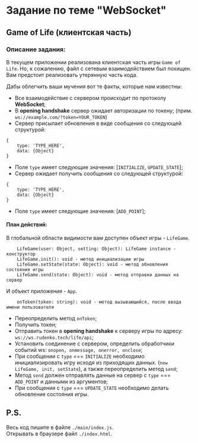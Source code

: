 # Задание по теме "WebSocket"

## Game of Life (клиентская часть)

### Описание задания:
В текущем приложении реализована клиентская часть игры `Game of Life`.
Но, к сожалению, файл с сетевым взаимодействием был похищен.
Вам предстоит реализовать утерянную часть кода.

Дабы облегчить ваши мучения вот те факты, которые нам известны:

* Все взаимодействие с сервером происходит по протоколу **WebSocket**;
* В **opening handshake** сервер ожидает авторизации по токену;
(прим. `ws://example.com/?token=YOUR_TOKEN`)
* Сервер присылает обновления в виде сообщения со следующей структурой:
```
{
	type: 'TYPE_HERE',
	data: {Object}
}
```
* Поле `type` имеет следующие значения: [`INITIALIZE`, `UPDATE_STATE`];
* Сервер ожидает получить сообщения со следующей структурой:
```
{
	type: 'TYPE_HERE',
	data: {Object}
}
```
* Поле `type` имеет следующие значения: [`ADD_POINT`];

#### План действий:

В глобальной области видимости вам доступен объект игры - `LifeGame`.
```
	LifeGame(user: Object, setting: Object): LifeGame instance - конструктор
	LifeGame.init(): void - метод инициализации игры
	LifeGame.setState(state: Object): void - метод обновления состояния игры
	LifeGame.send(state: Object): void - метод отправки данных на сервер
```

И объект приложения - `App`.
```
	onToken(token: string): void - метод вызывающийся, после ввода имени пользователя
```

* Переопределить метод `onToken`;
* Получить токен;
* Отправить токен в **opening handshake** к серверу игры по адресу: `ws://ws.rudenko.tech/life/api`;
* Установить соединение с сервером, определить обработчики событий ws: `onopen, onmessage, onerror, onclose`;
* При сообщении с `type` === `INITIALIZE` необходимо инициализировать игру исходя из приходящих данных. (`new LifeGame, init, setState`), а также переопределить метод `send`;
* Метод `send` должен отправлять данные на сервер с `type` === `ADD_POINT` и данными из аргументов;
* При сообщении с `type` === `UPDATE_STATE` необходимо делать обновление состояния игры.

## P.S.
Весь код пишите в файле `./main/index.js`.<br/>
Открывать в браузере файл `./index.html`.
